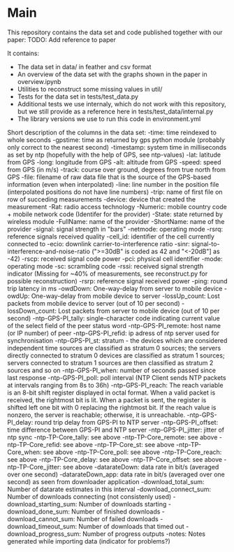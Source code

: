 # Main

This repository contains the data set and code published together with our paper:
TODO: Add reference to paper

It contains:
* The data set in data/ in feather and csv format
* An overview of the data set with the graphs shown in the paper in overview.ipynb
* Utilities to reconstruct some missing values in util/
* Tests for the data set in tests/test_data.py
* Additional tests we use internaly, which do not work with this repository, but we still provide as a reference here in tests/test_data/internal.py
* The library versions we use to run this code in environment.yml 

Short description of the columns in the data set:
-time: time reindexed to whole seconds
-gpstime: time as returned by gps python module (probably only correct to the nearest second)
-timestamp: system time in milliseconds as set by ntp (hopefully with the help of GPS, see ntp-values)
-lat: latitude from GPS
-long: longitude from GPS
-alt: altitude from GPS
-speed: speed from GPS (in m/s)
-track: course over ground, degrees from true north from GPS
-file: filename of raw data file that is the source of the GPS-based information (even when interpolated)
-line: line number in the position file (interpolated positions do not have line numbers)
-trip: name of first file on row of succeding measurements
-device: device that created the measurement
-Rat: radio access technology
-Numeric: mobile country code + mobile network code (Identifer for the provider)
-State: state returned by wireless module
-FullName: name of the provider
-ShortName: name of the provider
-signal: signal strength in "bars"
-netmode: operating mode
-rsrq: reference signals received quality
-cell_id: identifier of the cell currently connected to
-ecio: downlink carrier-to-interference ratio
-sinr: signal-to-interference-and-noise-ratio (">=30dB" is coded as 42 and "<-20dB"] as -42)
-rscp: received signal code power
-pci: physical cell identifier
-mode: operating mode
-sc: scrambling code
-rssi: received signal strength indicator (Missing for ~40% of measurements, see reconstruct.py for possible reconstruction)
-rsrp: reference signal received power
-ping: round trip latency in ms
-owdDown: One-way-delay from server to mobile device
-owdUp: One-way-delay from mobile device to server
-lossUp_count: Lost packets from mobile device to server (out of 10 per second)
-lossDown_count: Lost packets from server to mobile device (out of 10 per second)
-ntp-GPS-PI_tally: single-character code indicating current value of the select field of the peer status word
-ntp-GPS-PI_remote: host name (or IP number) of peer
-ntp-GPS-PI_refid: ip adress of ntp server used for synchronisation
-ntp-GPS-PI_st: stratum - the devices which are considered independent time sources are classified as stratum 0 sources; the servers directly connected to stratum 0 devices are classified as stratum 1 sources; servers connected to stratum 1 sources are then classified as stratum 2 sources and so on
-ntp-GPS-PI_when: number of seconds passed since last response
-ntp-GPS-PI_poll: poll interval (NTP Client sends NTP packets at intervals ranging from 8s to 36h)
-ntp-GPS-PI_reach: The reach variable is an 8-bit shift register displayed in octal format. When a valid packet is received, the rightmost bit is lit. When a packet is sent, the register is shifted left one bit with 0 replacing the rightmost bit. If the reach value is nonzero, the server is reachable; otherwise, it is unreachable.
-ntp-GPS-PI_delay: round trip delay from GPS-PI to NTP server
-ntp-GPS-PI_offset: time difference between GPS-PI and NTP server
-ntp-GPS-PI_jitter: jitter of ntp sync
-ntp-TP-Core_tally: see above
-ntp-TP-Core_remote: see above
-ntp-TP-Core_refid: see above
-ntp-TP-Core_st: see above
-ntp-TP-Core_when: see above
-ntp-TP-Core_poll: see above
-ntp-TP-Core_reach: see above
-ntp-TP-Core_delay: see above
-ntp-TP-Core_offset: see above
-ntp-TP-Core_jitter: see above
-datarateDown: data rate in bit/s (averaged over one second)
-datarateDown_app: data rate in bit/s (averaged over one second) as seen from downloader application
-download_total_sum: Number of datarate estimates in this interval
-download_connect_sum: Number of downloads connecting (not consistenly used)
-download_starting_sum: Number of downloads starting
-download_done_sum: Number of finished downloads
-download_cannot_sum: Number of failed downloads 
-download_timeout_sum: Number of downloads that timed out
-download_progress_sum: Number of progress outputs
-notes: Notes generated while importing data (indicator for problems?)
